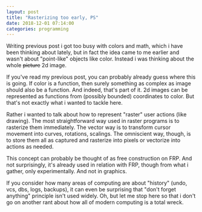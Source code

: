 ```yaml
---
layout: post
title: "Rasterizing too early, PS"
date: 2018-12-01 07:14:00
categories: programming
---
```


Writing previous post i got too busy with colors and math, which i have been
thinking about lately, but in fact the idea came to me earlier and wasn't about
"point-like" objects like color. Instead i was thinking about the whole
~~picture~~ 2d image.

<cut/>

If you've read my previous post, you can probably already guess where this is
going. If color is a function, then surely something as complex as image should
also be a function. And indeed, that's part of it. 2d images can be represented
as functions from (possibly bounded) coordinates to color. But that's not
exactly what i wanted to tackle here.

Rather i wanted to talk about how to represent "raster" user actions (like
drawing). The most straightforward way used in raster programs is to rasterize
them immediately. The vector way is to transform cursor movement into curves,
rotations, scalings. The omniscient way, though, is to store them all as
captured and rasterize into pixels or vectorize into actions as needed.

This concept can probably be thought of as free construction on FRP. And not
surprisingly, it's already used in relation with FRP, though from what i gather,
only experimentally. And not in graphics.

If you consider how many areas of computing are about "history" (undo, vcs, dbs,
logs, backups), it can even be surprising that "don't forget anything" principle
isn't used widely. Oh, but let me stop here so that i don't go on another rant
about how all of modern computing is a total wreck.
